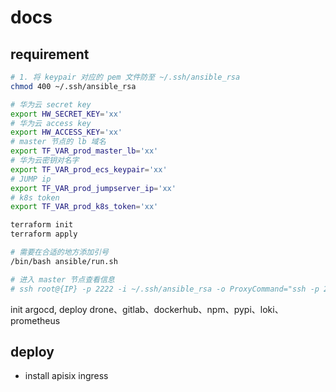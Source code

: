 # docs

## requirement

```bash
# 1. 将 keypair 对应的 pem 文件防至 ~/.ssh/ansible_rsa
chmod 400 ~/.ssh/ansible_rsa

# 华为云 secret key
export HW_SECRET_KEY='xx'
# 华为云 access key
export HW_ACCESS_KEY='xx'
# master 节点的 lb 域名
export TF_VAR_prod_master_lb='xx'
# 华为云密钥对名字
export TF_VAR_prod_ecs_keypair='xx'
# JUMP ip
export TF_VAR_prod_jumpserver_ip='xx'
# k8s token
export TF_VAR_prod_k8s_token='xx'

terraform init
terraform apply

# 需要在合适的地方添加引号
/bin/bash ansible/run.sh

# 进入 master 节点查看信息
# ssh root@{IP} -p 2222 -i ~/.ssh/ansible_rsa -o ProxyCommand="ssh -p 2222 -W %h:%p -q root@{JUMP} -i ~/.ssh/ansible_rsa"
```

init argocd, deploy drone、gitlab、dockerhub、npm、pypi、loki、prometheus

## deploy

- install apisix ingress
